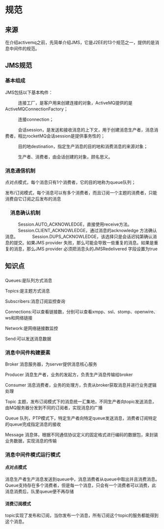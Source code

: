 



# 规范

## 来源

在介绍activemq之前，先简单介绍JMS，它是J2EE的13个规范之一，提供的是消息中间件的规范。



## JMS规范


### 基本组成

JMS包括以下基本构件：

　　　连接工厂，是客户用来创建连接的对象，ActiveMQ提供的是ActiveMQConnectionFactory；

　　　连接connection；

　　　会话session，是发送和接收消息的上下文，用于创建消息生产者，消息消费者，相比rocketMQ会话session是提供事务性的；

　　　目的地destination，指定生产消息的目的地和消费消息的来源对象；

　　　生产者、消费者，由会话创建的对象，顾名思义。



### 消息通信机制

点对点模式，每个消息只有1个消费者，它的目的地称为queue队列；

发布/订阅模式，每个消息可以有多个消费者，而且订阅一个主题的消费者，只能消费自它订阅之后发布的消息


### 　消息确认机制

　　　Session.AUTO_ACKNOWLEDGE，直接使用receive方法。
　　　Session.CLIENT_ACKNOWLEDGE，通过消息的acknowledge 方法确认消息。
　　　Session.DUPS_ACKNOWLEDGE，该选择只是会话迟钝第确认消息的提交。如果JMS provider 失败，那么可能会导致一些重复的消息。如果是重复的消息，那么JMS provider 必须把消息头的JMSRedelivered 字段设置为true






## 知识点


### 

Queues:是队列方式消息

Topics:是主题方式消息

Subscribers:消息订阅监控查询

Connections:可以查看链接数，分别可以查看xmpp、ssl、stomp、openwire、ws和网络链接

Network:是网络链接数监控

Send:可以发送消息数据


### 消息中间件构建要素

Broker
消息服务器，为server提供消息核心服务

Producer
消息生产者，业务的发起方，负责生产消息传输给broker

Consumer
消息消费者，业务的处理方，负责从broker获取消息并进行业务逻辑处理

Topic
主题，发布订阅模式下的消息统一汇集地，不同生产者向topic发送消息，由MQ服务器分发到不同的订阅者，实现消息的广播

Queue
队列，PTP模式下，特定生产者向特定queue发送消息，消费者订阅特定的queue完成指定消息的接收

Message
消息体，根据不同通信协议定义的固定格式进行编码的数据包，来封装业务数据，实现消息的传输



### 消息中间件模式运行模式

####  点对点模式
消息生产者生产消息发送到queue中，消息消费者从queue中取出并且消费消息。Queue支持存在多个消费者，但是每一个消息，只会有一个消费者可以消费，此消息消费后，队里queue便不再存储

#### 消费订阅模式

topic实现了发布和订阅，当你发布一个消息，所有订阅这个topic的服务都能得到这个消息。


